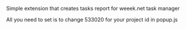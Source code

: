 Simple extension that creates tasks report for weeek.net task manager

All you need to set is to change 533020 for your project id in popup.js
